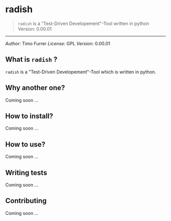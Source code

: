 # radish
> `radish` is a "Test-Driven Developement"-Tool written in python
> Version: 0.00.01

***

*Author:* Timo Furrer
*License:* GPL
*Version:* 0.00.01

## What is `radish` ?
`radish` is a "Test-Driven Developement"-Tool which is written in python.

## Why another one?
Coming soon ...

## How to install?
Coming soon ...

## How to use?
Coming soon ...

## Writing tests
Coming soon ...

## Contributing
Coming soon ...
